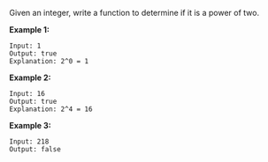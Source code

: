 Given an integer, write a function to determine if it is a power of two.

**Example 1:**
```
Input: 1
Output: true
Explanation: 2^0 = 1
```

**Example 2:**
```
Input: 16
Output: true
Explanation: 2^4 = 16
```

**Example 3:**
```
Input: 218
Output: false
```
